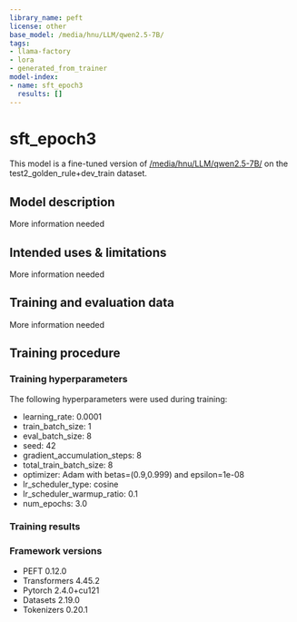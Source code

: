 ```yaml
---
library_name: peft
license: other
base_model: /media/hnu/LLM/qwen2.5-7B/
tags:
- llama-factory
- lora
- generated_from_trainer
model-index:
- name: sft_epoch3
  results: []
---
```


<!-- This model card has been generated automatically according to the information the Trainer had access to. You
should probably proofread and complete it, then remove this comment. -->

# sft_epoch3

This model is a fine-tuned version of [/media/hnu/LLM/qwen2.5-7B/](https://huggingface.co//media/hnu/LLM/qwen2.5-7B/) on the test2_golden_rule+dev_train dataset.

## Model description

More information needed

## Intended uses & limitations

More information needed

## Training and evaluation data

More information needed

## Training procedure

### Training hyperparameters

The following hyperparameters were used during training:
- learning_rate: 0.0001
- train_batch_size: 1
- eval_batch_size: 8
- seed: 42
- gradient_accumulation_steps: 8
- total_train_batch_size: 8
- optimizer: Adam with betas=(0.9,0.999) and epsilon=1e-08
- lr_scheduler_type: cosine
- lr_scheduler_warmup_ratio: 0.1
- num_epochs: 3.0

### Training results



### Framework versions

- PEFT 0.12.0
- Transformers 4.45.2
- Pytorch 2.4.0+cu121
- Datasets 2.19.0
- Tokenizers 0.20.1